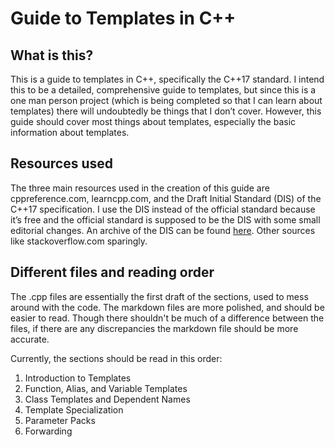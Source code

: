 # Guide to Templates in C++

## What is this?

This is a guide to templates in C++, specifically the C++17 standard. I intend this to be a detailed, comprehensive guide to templates, but since this is a one man person project (which is being completed so that I can learn about templates) there will undoubtedly be things that I don’t cover. However, this guide should cover most things about templates, especially the basic information about templates.

## Resources used

The three main resources used in the creation of this guide are cppreference.com, learncpp.com, and the Draft Initial Standard (DIS) of the C++17 specification. I use the DIS instead of the official standard because it’s free and the official standard is supposed to be the DIS with some small editorial changes. An archive of the DIS can be found [here](https://web.archive.org/web/20170325025026/http://www.open-std.org/jtc1/sc22/wg21/docs/papers/2017/n4660.pdf). Other sources like stackoverflow.com sparingly.

## Different files and reading order

The .cpp files are essentially the first draft of the sections, used to mess around with the code. The markdown files are more polished, and should be easier to read. Though there shouldn't be much of a difference between the files, if there are any discrepancies the markdown file should be more accurate.

Currently, the sections should be read in this order:

1. Introduction to Templates
2. Function, Alias, and Variable Templates
3. Class Templates and Dependent Names
4. Template Specialization
5. Parameter Packs
6. Forwarding
